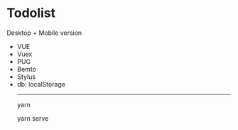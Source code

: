 <h1>Todolist</h1>
<p>Desktop + Mobile version</p>
<ul>
  <li>VUE</li>
  <li>Vuex</li>
  <li>PUG</li>
  <li>Bemto</li>
  <li>Stylus</li>
  <li>db: localStorage</li>
<hr>
<p>yarn</p>
<p>yarn serve</p>

